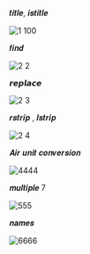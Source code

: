 𝒕𝒊𝒕𝒍𝒆, 𝒊𝒔𝒕𝒊𝒕𝒍𝒆

![1 100](https://github.com/noriakeivanfard/pythonClass/assets/137643989/3a18ed2f-24e8-4a19-8fda-0664446578c0)

𝒇𝒊𝒏𝒅

![2 2](https://github.com/noriakeivanfard/pythonClass/assets/137643989/56d53639-4c37-409c-8329-68357cf6b8f8)

𝙧𝙚𝙥𝙡𝙖𝙘𝙚

![2 3](https://github.com/noriakeivanfard/pythonClass/assets/137643989/9ce0b3b2-1a4f-4169-8d6e-a125a78d2f4b)

𝒓𝒔𝒕𝒓𝒊𝒑 , 𝒍𝒔𝒕𝒓𝒊𝒑

![2 4](https://github.com/noriakeivanfard/pythonClass/assets/137643989/fea01e4a-85f6-4960-8af8-e092775e0476)

𝑨𝒊𝒓 𝒖𝒏𝒊𝒕 𝒄𝒐𝒏𝒗𝒆𝒓𝒔𝒊𝒐𝒏

![4444](https://github.com/noriakeivanfard/pythonClass/assets/137643989/24e6b87f-d347-4986-bec9-08897307eff9)

𝒎𝒖𝒍𝒕𝒊𝒑𝒍𝒆 7

![555](https://github.com/noriakeivanfard/pythonClass/assets/137643989/0cbd6f14-4c3a-462a-85ff-eb1c0cc3c176)

𝒏𝒂𝒎𝒆𝒔

![6666](https://github.com/noriakeivanfard/pythonClass/assets/137643989/430fc8a5-2d11-4ac8-a3f0-f2615cfced6d)

